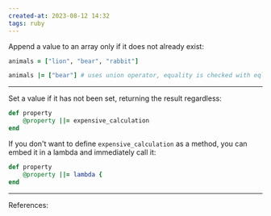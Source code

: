 ```yaml
---
created-at: 2023-08-12 14:32
tags: ruby
---
```


Append a value to an array only if it does not already exist:

```ruby
animals = ["lion", "bear", "rabbit"]

animals |= ["bear"] # uses union operator, equality is checked with eql?
```

---

Set a value if it has not been set, returning the result regardless:

```ruby
def property
	@property ||= expensive_calculation
end
```

If you don't want to define `expensive_calculation` as a method, you can embed it in a lambda and immediately call it:

```ruby
def property
	@property ||= lambda { 
end
```

---
References:







